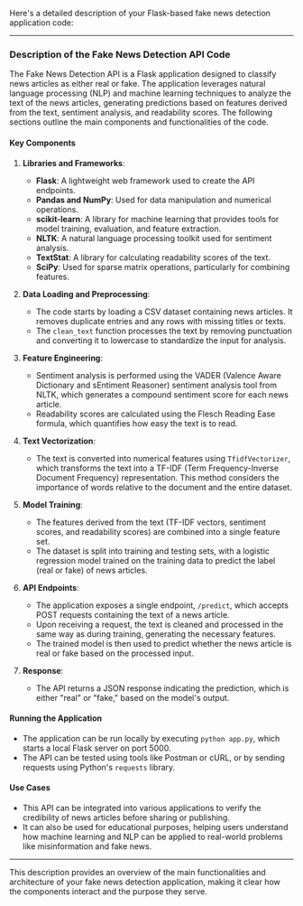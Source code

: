 Here's a detailed description of your Flask-based fake news detection application code:

---

### Description of the Fake News Detection API Code

The Fake News Detection API is a Flask application designed to classify news articles as either real or fake. The application leverages natural language processing (NLP) and machine learning techniques to analyze the text of the news articles, generating predictions based on features derived from the text, sentiment analysis, and readability scores. The following sections outline the main components and functionalities of the code.

#### Key Components

1. **Libraries and Frameworks**:
   - **Flask**: A lightweight web framework used to create the API endpoints.
   - **Pandas and NumPy**: Used for data manipulation and numerical operations.
   - **scikit-learn**: A library for machine learning that provides tools for model training, evaluation, and feature extraction.
   - **NLTK**: A natural language processing toolkit used for sentiment analysis.
   - **TextStat**: A library for calculating readability scores of the text.
   - **SciPy**: Used for sparse matrix operations, particularly for combining features.

2. **Data Loading and Preprocessing**:
   - The code starts by loading a CSV dataset containing news articles. It removes duplicate entries and any rows with missing titles or texts.
   - The `clean_text` function processes the text by removing punctuation and converting it to lowercase to standardize the input for analysis.

3. **Feature Engineering**:
   - Sentiment analysis is performed using the VADER (Valence Aware Dictionary and sEntiment Reasoner) sentiment analysis tool from NLTK, which generates a compound sentiment score for each news article.
   - Readability scores are calculated using the Flesch Reading Ease formula, which quantifies how easy the text is to read.

4. **Text Vectorization**:
   - The text is converted into numerical features using `TfidfVectorizer`, which transforms the text into a TF-IDF (Term Frequency-Inverse Document Frequency) representation. This method considers the importance of words relative to the document and the entire dataset.

5. **Model Training**:
   - The features derived from the text (TF-IDF vectors, sentiment scores, and readability scores) are combined into a single feature set.
   - The dataset is split into training and testing sets, with a logistic regression model trained on the training data to predict the label (real or fake) of news articles.

6. **API Endpoints**:
   - The application exposes a single endpoint, `/predict`, which accepts POST requests containing the text of a news article.
   - Upon receiving a request, the text is cleaned and processed in the same way as during training, generating the necessary features.
   - The trained model is then used to predict whether the news article is real or fake based on the processed input.

7. **Response**:
   - The API returns a JSON response indicating the prediction, which is either "real" or "fake," based on the model's output.

#### Running the Application

- The application can be run locally by executing `python app.py`, which starts a local Flask server on port 5000.
- The API can be tested using tools like Postman or cURL, or by sending requests using Python's `requests` library.

#### Use Cases

- This API can be integrated into various applications to verify the credibility of news articles before sharing or publishing.
- It can also be used for educational purposes, helping users understand how machine learning and NLP can be applied to real-world problems like misinformation and fake news.

---

This description provides an overview of the main functionalities and architecture of your fake news detection application, making it clear how the components interact and the purpose they serve.
